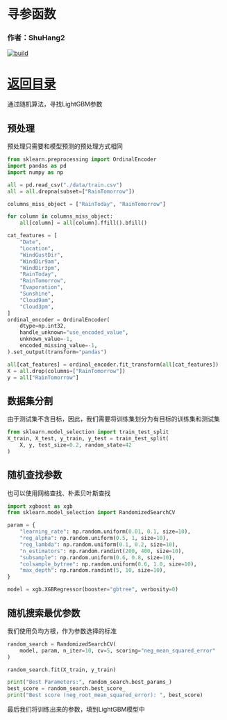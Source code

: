 # 寻参函数

### 作者：ShuHang2
[![build](https://github.com/Anduin2017/HowToCook/actions/workflows/build.yml/badge.svg)](https://github.com/ShuHang2/ShuHang2.github.io)

# [返回目录](LightGBM回归模型.md)

通过随机算法，寻找LightGBM参数

## 预处理

预处理只需要和模型预测的预处理方式相同

```python
from sklearn.preprocessing import OrdinalEncoder
import pandas as pd
import numpy as np

all = pd.read_csv("./data/train.csv")
all = all.dropna(subset=["RainTomorrow"])

columns_miss_object = ["RainToday", "RainTomorrow"]

for column in columns_miss_object:
    all[column] = all[column].ffill().bfill()

cat_features = [
    "Date",
    "Location",
    "WindGustDir",
    "WindDir9am",
    "WindDir3pm",
    "RainToday",
    "RainTomorrow",
    "Evaporation",
    "Sunshine",
    "Cloud9am",
    "Cloud3pm",
]
ordinal_encoder = OrdinalEncoder(
    dtype=np.int32,
    handle_unknown="use_encoded_value",
    unknown_value=-1,
    encoded_missing_value=-1,
).set_output(transform="pandas")

all[cat_features] = ordinal_encoder.fit_transform(all[cat_features])
X = all.drop(columns=["RainTomorrow"])
y = all["RainTomorrow"]
```

## 数据集分割

由于测试集不含目标，因此，我们需要将训练集划分为有目标的训练集和测试集

```python
from sklearn.model_selection import train_test_split
X_train, X_test, y_train, y_test = train_test_split(
    X, y, test_size=0.2, random_state=42
)
```

## 随机查找参数

也可以使用网格查找、朴素贝叶斯查找

```python
import xgboost as xgb
from sklearn.model_selection import RandomizedSearchCV

param = {
    "learning_rate": np.random.uniform(0.01, 0.1, size=10),
    "reg_alpha": np.random.uniform(0.5, 1, size=10),
    "reg_lambda": np.random.uniform(0.1, 0.2, size=10),
    "n_estimators": np.random.randint(200, 400, size=10),
    "subsample": np.random.uniform(0.6, 0.8, size=10),
    "colsample_bytree": np.random.uniform(0.6, 1.0, size=10),
    "max_depth": np.random.randint(5, 10, size=10),
}

model = xgb.XGBRegressor(booster="gbtree", verbosity=0)
```

## 随机搜索最优参数

我们使用负均方根，作为参数选择的标准

```python
random_search = RandomizedSearchCV(
    model, param, n_iter=10, cv=5, scoring="neg_mean_squared_error"
)

random_search.fit(X_train, y_train)

print("Best Parameters:", random_search.best_params_)
best_score = random_search.best_score_
print("Best score (neg_root_mean_squared_error): ", best_score)
```

最后我们将训练出来的参数，填到LightGBM模型中
